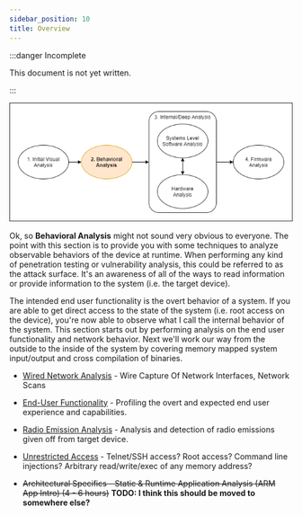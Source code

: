 ```yaml
---
sidebar_position: 10
title: Overview
---
```


:::danger Incomplete

This document is not yet written.

:::

![process behavioral analysis](./process-step2.png)

Ok, so **Behavioral Analysis** might not sound very obvious to everyone. The point with this section is to provide you with some techniques to analyze observable behaviors of the device at runtime. When performing any kind of penetration testing or vulnerability analysis, this could be referred to as the attack surface. It's an awareness of all of the ways to read information or provide information to the system (i.e. the target device).

The intended end user functionality is the overt behavior of a system. If you are able to get direct access to the state of the system (i.e. root access on the device), you're now able to observe what I call the internal behavior of the system. This section starts out by performing analysis on the end user functionality and network behavior. Next we'll work our way from the outside to the inside of the system by covering memory mapped system input/output and cross compilation of binaries.

- [Wired Network Analysis](./WiredNetworkAnalysis) - Wire Capture Of Network Interfaces, Network Scans
- [End-User Functionality](./EndUserFunctionality) - Profiling the overt and expected end user experience and capabilities.
- [Radio Emission Analysis](./RadioEmissionAnalysis) - Analysis and detection of radio emissions given off from target device.
- [Unrestricted Access](./UnrestrictedAccess) - Telnet/SSH access? Root access? Command line injections? Arbitrary read/write/exec of any memory address?

- ~~Architectural Specifics - Static & Runtime Application Analysis (ARM App Intro) (4 - 6 hours)~~ **TODO: I think this should be moved to somewhere else?**
